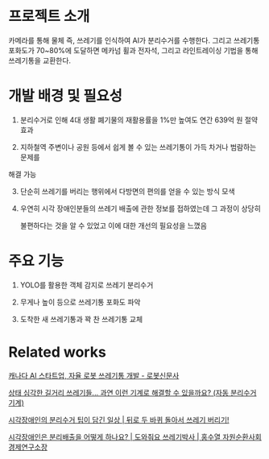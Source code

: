 # 프로젝트 소개

카메라를 통해 물체 즉, 쓰레기를 인식하여 AI가 분리수거를 수행한다. 그리고 쓰레기통 포화도가 70~80%에 도달하면  메카넘 휠과 전자석, 그리고 라인트레이싱 기법을 통해 쓰레기통을 교환한다.

# 개발 배경 및 필요성

1) 분리수거로 인해 4대 생활 폐기물의 재활용률을 1%만 높여도 연간 639억 원 절약 효과

2) 지하철역 주변이나 공원 등에서 쉽게 볼 수 있는 쓰레기통이 가득 차거나 범람하는 문제를

해결 가능

3) 단순히 쓰레기를 버리는 행위에서 다방면의 편의를 얻을 수 있는 방식 모색

4) 우연히 시각 장애인분들의 쓰레기 배출에 관한 정보를 접하였는데 그 과정이 상당히

    불편하다는 것을 알 수 있었고 이에 대한 개선의 필요성을 느꼈음

# **주요 기능**

  1. YOLO를 활용한 객체 감지로 쓰레기 분리수거

  2. 무게나 높이 등으로 쓰레기통 포화도 파악

  3. 도착한 새 쓰레기통과 꽉 찬 쓰레기통 교체

# ****Related works****

[캐나다 AI 스타트업, 자율 로봇 쓰레기통 개발 - 로봇신문사](http://www.irobotnews.com/news/articleView.html?idxno=13348)

[상태 심각한 길거리 쓰레기들... 과연 이런 기계로 해결할 수 있을까요? (자동 분리수거 기계)](https://www.youtube.com/watch?v=dPptUqyH2pg&t=517s)

[시각장애인의 분리수거 팁이 담긴 일상 | 뒤로 두 바퀴 돌아서 쓰레기 버리기!](https://youtu.be/zKLg9hK7xV4?t=441)

[시각장애인은 분리배출을 어떻게 하나요? | 도와줘요 쓰레기박사 | 홍수열 자원순환사회경제연구소장](https://www.youtube.com/watch?v=7XIf1SEASps&t=2s)


